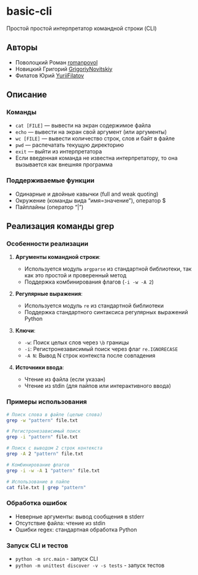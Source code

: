 # basic-cli

Простой простой интерпретатор командной строки (CLI)

## Авторы

* Поволоцкий Роман [romanpovol](https://github.com/romanpovol)
* Новицкий Григорий [GrigoriyNovitskiy](https://github.com/GrigoriyNovitskiy)
* Филатов Юрий [YuriiFilatov](https://github.com/YuriiFilatov)

## Описание

### Команды

* `cat [FILE]` — вывести на экран содержимое файла
* `echo` — вывести на экран свой аргумент (или аргументы)
* `wc [FILE]` — вывести количество строк, слов и байт в файле
* `pwd` — распечатать текущую директорию
* `exit` — выйти из интерпретатора
* Если введенная команда не известна интерпретатору, то она вызывается как внешняя программа

### Поддерживаемые функции

* Одинарные и двойные кавычки (full and weak quoting)
* Окружение (команды вида “имя=значение”), оператор $
* Пайплайны (оператор “|”)

## Реализация команды grep

### Особенности реализации

1. **Аргументы командной строки**:
   - Используется модуль `argparse` из стандартной библиотеки, так как это простой и проверенный метод
   - Поддержка комбинирования флагов (`-i -w -A 2`)

2. **Регулярные выражения**:
   - Используется модуль `re` из стандартной библиотеки
   - Поддержка стандартного синтаксиса регулярных выражений Python

3. **Ключи**:
   - `-w`: Поиск целых слов через `\b` границы
   - `-i`: Регистронезависимый поиск через флаг `re.IGNORECASE`
   - `-A N`: Вывод N строк контекста после совпадения

4. **Источники ввода**:
   - Чтение из файла (если указан)
   - Чтение из stdin (для пайпов или интерактивного ввода)

### Примеры использования

```bash
# Поиск слова в файле (целые слова)
grep -w "pattern" file.txt

# Регистронезависимый поиск
grep -i "pattern" file.txt

# Поиск с выводом 2 строк контекста
grep -A 2 "pattern" file.txt

# Комбинирование флагов
grep -i -w -A 1 "pattern" file.txt

# Использование в пайпе
cat file.txt | grep "pattern"
```

### Обработка ошибок
- Неверные аргументы: вывод сообщения в stderr
- Отсутствие файла: чтение из stdin
- Ошибки regex: стандартная обработка Python

### Запуск CLI и тестов

* `python -m src.main` - запуск CLI
* `python -m unittest discover -v -s tests` - запуск тестов
